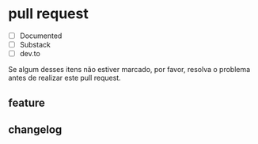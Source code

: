 # pull request

- [ ] Documented
- [ ] Substack
- [ ] dev.to

Se algum desses itens não estiver marcado, por favor, resolva o problema antes de realizar este pull request.

## feature

## changelog
